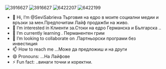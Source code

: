 ![3916627](https://github.com/user-attachments/assets/7975f03f-fb0e-4f77-b954-b9ddcf9b34df)
![3916627](https://github.com/user-attachments/assets/f8a0064a-1e4c-417c-8dd7-4ef8615e3feb)
![6422207](https://github.com/user-attachments/assets/f2c92425-139e-4702-8a48-38158388aaff)
![6422199](https://github.com/user-attachments/assets/fdcac143-e6ba-4188-930b-90b7d1fbb149)
- 👋 Hi, I’m @SeviSabrieva Търговия на едро в моите социални медии и връзки за мен.Предпочитам Лайф продажби на живо.
- 👀 I’m interested in Клиенти за.Стоки на едро Германска и Българска ..
- 🌱 I’m currently learning . Перманентен грим 
- 💞️ I’m looking to collaborate on .Партньорски програми без инвестиция
- 📫 How to reach me ...Може да предложиш и на други
- 😄 Pronouns: ...На Лайфове
- ⚡ Fun fact: ..винаги точни и коректни.

<!---
SeviSabrieva/SeviSabrieva is a ✨ special ✨ repository because its `README.md` (this file) appears on your GitHub profile.
You can click the Preview link to take a look at your changes.
--->
